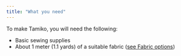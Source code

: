 ```yaml
---
title: "What you need"
---
```


To make Tamiko, you will need the following:

- Basic sewing supplies
- About 1 meter (1.1 yards) of a suitable fabric ([see Fabric options](/docs/patterns/tamiko/fabric))
